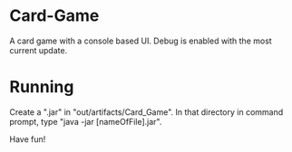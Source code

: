 # Card-Game

A card game with a console based UI. Debug is enabled with the most current update.

# Running

Create a ".jar" in "out/artifacts/Card_Game". In that directory in command prompt, type "java -jar [nameOfFile].jar".

Have fun!